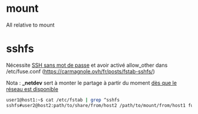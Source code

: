 # mount
All relative to mount

# sshfs
Nécessite [SSH sans mot de passe](https://github.com/lenainjaune/tips/blob/master/%23_ssh_%23) et avoir activé allow_other dans /etc/fuse.conf (https://carmagnole.ovh/fr/posts/fstab-sshfs/)

Nota : **\_netdev** sert à monter le partage à partir du moment [dès que le réseau est disponible](http://codingberg.com/linux/systemd_when_to_use_netdev_mount_option)
```sh
user1@host1:~$ cat /etc/fstab | grep ^sshfs
sshfs#user2@host2:path/to/share/from/host2 /path/to/mount/from/host1 fuse defaults,allow_other,_netdev 0 0
```

